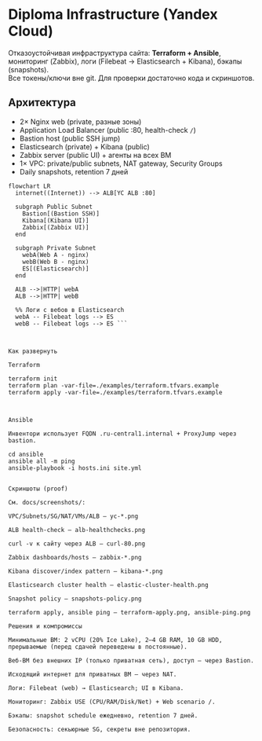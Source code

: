 # Diploma Infrastructure (Yandex Cloud)

Отказоустойчивая инфраструктура сайта: **Terraform + Ansible**, мониторинг (Zabbix), логи (Filebeat → Elasticsearch + Kibana), бэкапы (snapshots).  
Все токены/ключи вне git. Для проверки достаточно кода и скриншотов.

## Архитектура

- 2× Nginx web (private, разные зоны)
- Application Load Balancer (public :80, health-check `/`)
- Bastion host (public SSH jump)
- Elasticsearch (private) + Kibana (public)
- Zabbix server (public UI) + агенты на всех ВМ
- 1× VPC: private/public subnets, NAT gateway, Security Groups
- Daily snapshots, retention 7 дней

```mermaid
flowchart LR
  internet((Internet)) --> ALB[YC ALB :80]

  subgraph Public Subnet
    Bastion[(Bastion SSH)]
    Kibana[(Kibana UI)]
    Zabbix[(Zabbix UI)]
  end

  subgraph Private Subnet
    webA(Web A - nginx)
    webB(Web B - nginx)
    ES[(Elasticsearch)]
  end

  ALB -->|HTTP| webA
  ALB -->|HTTP| webB

  %% Логи с вебов в Elasticsearch
  webA -- Filebeat logs --> ES
  webB -- Filebeat logs --> ES ```



Как развернуть

Terraform

terraform init
terraform plan -var-file=./examples/terraform.tfvars.example
terraform apply -var-file=./examples/terraform.tfvars.example



Ansible

Инвентори использует FQDN .ru-central1.internal + ProxyJump через bastion.

cd ansible
ansible all -m ping
ansible-playbook -i hosts.ini site.yml


Скриншоты (proof)

См. docs/screenshots/:

VPC/Subnets/SG/NAT/VMs/ALB — yc-*.png

ALB health-check — alb-healthchecks.png

curl -v к сайту через ALB — curl-80.png

Zabbix dashboards/hosts — zabbix-*.png

Kibana discover/index pattern — kibana-*.png

Elasticsearch cluster health — elastic-cluster-health.png

Snapshot policy — snapshots-policy.png

terraform apply, ansible ping — terraform-apply.png, ansible-ping.png

Решения и компромиссы

Минимальные ВМ: 2 vCPU (20% Ice Lake), 2–4 GB RAM, 10 GB HDD, прерываемые (перед сдачей переведены в постоянные).

Веб-ВМ без внешних IP (только приватная сеть), доступ — через Bastion.

Исходящий интернет для приватных ВМ — через NAT.

Логи: Filebeat (web) → Elasticsearch; UI в Kibana.

Мониторинг: Zabbix USE (CPU/RAM/Disk/Net) + Web scenario /.

Бэкапы: snapshot schedule ежедневно, retention 7 дней.

Безопасность: секьюрные SG, секреты вне репозитория.
